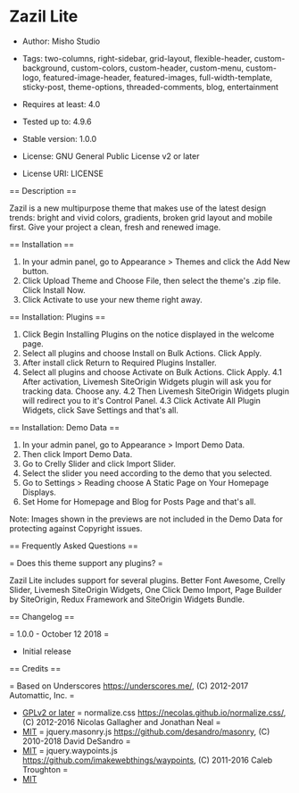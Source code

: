 # Zazil Lite

- Author: Misho Studio
- Tags: two-columns, right-sidebar, grid-layout, flexible-header, custom-background, custom-colors, custom-header,
custom-menu, custom-logo, featured-image-header, featured-images, full-width-template, sticky-post, theme-options,
threaded-comments, blog, entertainment

- Requires at least: 4.0
- Tested up to: 4.9.6
- Stable version: 1.0.0
- License: GNU General Public License v2 or later
- License URI: LICENSE

== Description ==

Zazil is a new multipurpose theme that makes use of the latest design trends: bright and vivid colors,
gradients, broken grid layout and mobile first. Give your project a clean, fresh and renewed image.

== Installation ==

1. In your admin panel, go to Appearance > Themes and click the Add New button.
2. Click Upload Theme and Choose File, then select the theme's .zip file. Click Install Now.
3. Click Activate to use your new theme right away.

== Installation: Plugins ==

1. Click Begin Installing Plugins on the notice displayed in the welcome page.
2. Select all plugins and choose Install on Bulk Actions. Click Apply.
3. After install click Return to Required Plugins Installer.
4. Select all plugins and choose Activate on Bulk Actions. Click Apply.
    4.1 After activation, Livemesh SiteOrigin Widgets plugin will ask you for tracking data. Choose any.
    4.2 Then Livemesh SiteOrigin Widgets plugin will redirect you to it's Control Panel.
    4.3 Click Activate All Plugin Widgets, click Save Settings and that's all.

== Installation: Demo Data ==

1. In your admin panel, go to Appearance > Import Demo Data.
2. Then click Import Demo Data.
3. Go to Crelly Slider and click Import Slider.
4. Select the slider you need according to the demo that you selected.
5. Go to Settings > Reading choose A Static Page on Your Homepage Displays.
6. Set Home for Homepage and Blog for Posts Page and that's all.

Note: Images shown in the previews are not included in the Demo Data for protecting against Copyright issues.

== Frequently Asked Questions ==

= Does this theme support any plugins? =

Zazil Lite includes support for several plugins. Better Font Awesome, Crelly Slider, Livemesh SiteOrigin Widgets,
One Click Demo Import, Page Builder by SiteOrigin, Redux Framework and SiteOrigin Widgets Bundle.

== Changelog ==

= 1.0.0 - October 12 2018 =
* Initial release

== Credits ==

= Based on Underscores https://underscores.me/, (C) 2012-2017 Automattic, Inc. =
* [GPLv2 or later](https://www.gnu.org/licenses/gpl-2.0.html)
= normalize.css https://necolas.github.io/normalize.css/, (C) 2012-2016 Nicolas Gallagher and Jonathan Neal =
* [MIT](https://opensource.org/licenses/MIT)
= jquery.masonry.js https://github.com/desandro/masonry, (C) 2010-2018 David DeSandro =
* [MIT](https://opensource.org/licenses/MIT)
= jquery.waypoints.js https://github.com/imakewebthings/waypoints, (C) 2011-2016 Caleb Troughton =
* [MIT](https://opensource.org/licenses/MIT)